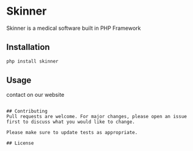 # Skinner

Skinner is a medical software built in PHP Framework

## Installation



```bash
php install skinner
```

## Usage

contact on our website
```

## Contributing
Pull requests are welcome. For major changes, please open an issue first to discuss what you would like to change.

Please make sure to update tests as appropriate.

## License
